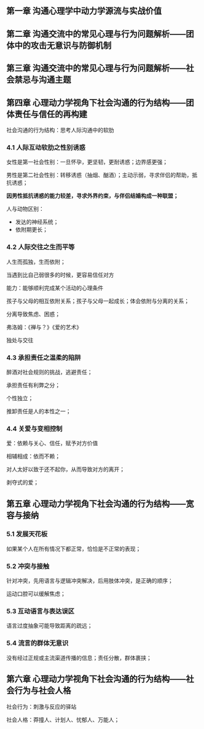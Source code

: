 ## 第一章 沟通心理学中动力学源流与实战价值

## 第二章 沟通交流中的常见心理与行为问题解析——团体中的攻击无意识与防御机制

## 第三章 沟通交流中的常见心理与行为问题解析——社会禁忌与沟通主题

## 第四章 心理动力学视角下社会沟通的行为结构——团体责任与信任的再构建

社会沟通的行为结构：思考人际沟通中的软肋

### 4.1 人际互动软肋之性别诱惑

女性是第一社会性别：一旦怀孕，更坚韧，更耐诱惑；边界感更强；

男性是第二社会性别：转移诱惑（抽烟、酗酒）；主动示弱，寻求伴侣的帮助，抵抗诱惑；

**因男性抵抗诱惑的能力较差，寻求外界约束，与伴侣结婚构成一种联盟；**

人与动物区别：

- 发达的神经系统；
- 依附期更长；

### 4.2 人际交往之生而平等

人生而孤独，生而依附；

当遇到比自己弱很多的时候，更容易信任对方

能力：能够顺利完成某个活动的心理条件

孩子与父母的相互依附关系；孩子与父母一起成长；体会依附与分离的关系；

分离导致焦虑、困惑；

弗洛姆：《禅与？》《爱的艺术》

独处与交往

### 4.3 承担责任之温柔的陷阱

醉酒对社会规则的挑战，逃避责任；

承担责任有利弊之分；

个性独立；

推卸责任是人的本性之一；

### 4.4 关爱与变相控制

爱：依赖与关心、信任，赋予对方价值

相辅相成：依而不赖；

对人太好以致于还不起你，从而导致对方的离开；

剥夺式的爱；

## 第五章 心理动力学视角下社会沟通的行为结构——宽容与接纳

### 5.1 发展天花板

如果某个人在所有情况下都正常，恰恰是不正常的表现；

### 5.2 冲突与接触

针对冲突，先用语言与逻辑冲突解决，后用肢体冲突，是正确的顺序；

运动口腔可以缓解焦虑；

### 5.3 互动语言与表达误区

语言过度抽象可能导致距离的疏远；

### 5.4 流言的群体无意识

没有经过正规或主流渠道传播的信息；责任分散，群体裹挟；

## 第六章 心理动力学视角下社会沟通的行为结构——社会行为与社会人格

社会行为：刺激与反应的驿站

社会人格：莽撞人、计划人、忧郁人、万能人；